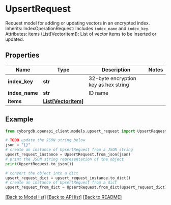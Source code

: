 # UpsertRequest

Request model for adding or updating vectors in an encrypted index.  Inherits:     IndexOperationRequest: Includes `index_name` and `index_key`.  Attributes:     items (List[VectorItem]): List of vector items to be inserted or updated.

## Properties

Name | Type | Description | Notes
------------ | ------------- | ------------- | -------------
**index_key** | **str** | 32-byte encryption key as hex string | 
**index_name** | **str** | ID name | 
**items** | [**List[VectorItem]**](VectorItem.md) |  | 

## Example

```python
from cyborgdb.openapi_client.models.upsert_request import UpsertRequest

# TODO update the JSON string below
json = "{}"
# create an instance of UpsertRequest from a JSON string
upsert_request_instance = UpsertRequest.from_json(json)
# print the JSON string representation of the object
print(UpsertRequest.to_json())

# convert the object into a dict
upsert_request_dict = upsert_request_instance.to_dict()
# create an instance of UpsertRequest from a dict
upsert_request_from_dict = UpsertRequest.from_dict(upsert_request_dict)
```
[[Back to Model list]](../README.md#documentation-for-models) [[Back to API list]](../README.md#documentation-for-api-endpoints) [[Back to README]](../README.md)


